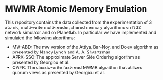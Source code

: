 # MWMR Atomic Memory Emulation

This repository contains the data collected from the experimentation of 3 atomic, multi-write multi-reader, shared memory algorithms on NS2 network simulator and on  Planetlab. In particular we have implemented and simulated the following algorithms:

* MW-ABD: The mw version of the Attiya, Bar-Noy, and Dolev algorithm as presented by Nancy Lynch and A. A. Shvartsman
* APRX-SSO: The approximate Server Side Ordering algorithm as presented by Georgiou et al. 
* CWFR: The classic-write fast-read MWMR algorithm that utilizes quorum views as presented by Georgiou et al. 


